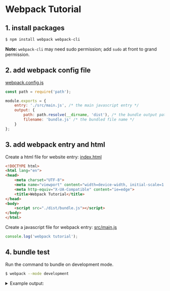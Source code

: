 # Webpack Tutorial

## 1. install packages

```bash
$ npm install webpack webpack-cli
```

**Note:** `webpack-cli` may need sudo permission; add `sudo` at front to grand permission.

## 2. add webpack config file

[webpack.config.js](webpack.config.js)

```javascript
const path = require('path');

module.exports = {
    entry: './src/main.js', /* the main javascript entry */
    output: {
        path: path.resolve(__dirname, 'dist'), /* the bundle output path */
        filename: 'bundle.js' /* the bundled file name */
    }
};
```

## 3. add webpack entry and html

Create a html file for website entry: [index.html](index.html)

```html
<!DOCTYPE html>
<html lang="en">
<head>
    <meta charset="UTF-8">
    <meta name="viewport" content="width=device-width, initial-scale=1.0">
    <meta http-equiv="X-UA-Compatible" content="ie=edge">
    <title>Webpack Tutorial</title>
</head>
<body>
    <script src="./dist/bundle.js"></script>
</body>
</html>
```

Create a javascript file for webpack entry: [src/main.js](src/main.js)

```javascript
console.log('webpack tutorial');
```

## 4. bundle test

Run the command to bundle on development mode.

```bash
$ webpack --mode development
```

<details>

<summary>Example output:</summary>

```
Hash: 5203e04c8d2976e5b59f
Version: webpack 4.10.2
Time: 84ms
Built at: 2018-05-30 22:13:51
    Asset     Size  Chunks             Chunk Names
bundle.js  3.8 KiB    main  [emitted]  main
Entrypoint main = bundle.js
[./src/main.js] 33 bytes {main} [built]
```

</details>
